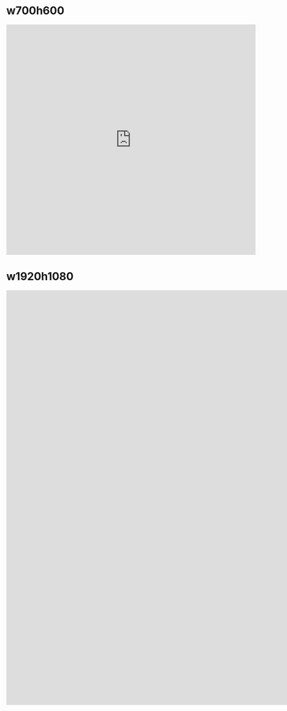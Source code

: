 # w700h600
<iframe src="https://github.com/projects" frameBorder="0" width="650" height="600"></iframe>

# w1920h1080
<iframe src="https://github.com/projects" frameBorder="0" width="1920" height="1080"></iframe>